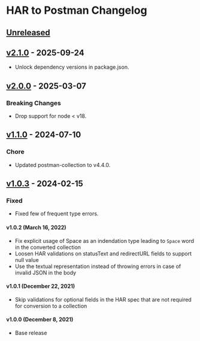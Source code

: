 # HAR to Postman Changelog

## [Unreleased]

## [v2.1.0] - 2025-09-24

-   Unlock dependency versions in package.json.

## [v2.0.0] - 2025-03-07

### Breaking Changes

-   Drop support for node &lt; v18.

## [v1.1.0] - 2024-07-10

### Chore

-   Updated postman-collection to v4.4.0.

## [v1.0.3] - 2024-02-15

### Fixed

-   Fixed few of frequent type errors.

#### v1.0.2 (March 16, 2022)

-   Fix explicit usage of Space as an indendation type leading to `Space` word in the converted collection
-   Loosen HAR validations on statusText and redirectURL fields to support null value
-   Use the textual representation instead of throwing errors in case of invalid JSON in the body

#### v1.0.1 (December 22, 2021)

-   Skip validations for optional fields in the HAR spec that are not required for conversion to a collection

#### v1.0.0 (December 8, 2021)

-   Base release

[Unreleased]: https://github.com/postmanlabs/har-to-postman/compare/v2.1.0...HEAD

[v2.1.0]: https://github.com/postmanlabs/har-to-postman/compare/v2.0.0...v2.1.0

[v2.0.0]: https://github.com/postmanlabs/har-to-postman/compare/v1.1.0...v2.0.0

[v1.1.0]: https://github.com/postmanlabs/har-to-postman/compare/v1.0.3...v1.1.0

[v1.0.3]: https://github.com/postmanlabs/har-to-postman/compare/03ce42a1fd66ba053850cbfb3c75f3d3fab62c0f...v1.0.3
